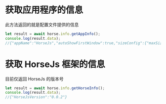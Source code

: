 # 获取应用程序的信息

此方法返回的就是配置文件提供的信息

```js
let result = await horse.info.getAppInfo();
console.log(result.data);
//{"appName":"HorseJs","autoShowFirstWindow":true,"sizeConfig":{"maxSize":{"height":-1,"width":-1},"miniSize":{"height":300,"width":400},"startSize":{"height":600,"width":800}},"startPath":"app/index.html","version":"0.0.1"}
```

# 获取 HorseJs 框架的信息

目前仅返回 HorseJs 的版本号

```js
let result = await horse.info.getHorseInfo();
console.log(result.data);
//{"HorseJsVersion":"0.0.2"}
```
